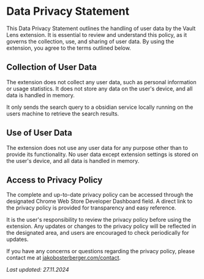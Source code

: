 # Data Privacy Statement

This Data Privacy Statement outlines the handling of user data by the Vault Lens extension. It is essential to review and understand this policy, as it governs the collection, use, and sharing of user data. By using the extension, you agree to the terms outlined below.

## Collection of User Data

The extension does not collect any user data, such as personal information or usage statistics. It does not store any data on the user's device, and all data is handled in memory.

It only sends the search query to a obsidian service locally running on the users machine to retrieve the search results.

## Use of User Data

The extension does not use any user data for any purpose other than to provide its functionality. No user data except extension settings is stored on the user's device, and all data is handled in memory.

## Access to Privacy Policy

The complete and up-to-date privacy policy can be accessed through the designated Chrome Web Store Developer Dashboard field. A direct link to the privacy policy is provided for transparency and easy reference.

It is the user's responsibility to review the privacy policy before using the extension. Any updates or changes to the privacy policy will be reflected in the designated area, and users are encouraged to check periodically for updates.

If you have any concerns or questions regarding the privacy policy, please contact me at [jakobosterberger.com/contact](https://jakobosterberger.com/contact).

*Last updated: 27.11.2024*
